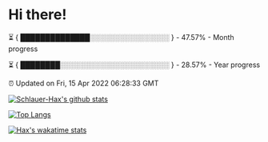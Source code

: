 # Hi there!

⏳ { ██████████████░░░░░░░░░░░░░░░░ } - 47.57% - Month progress

⏳ { ████████░░░░░░░░░░░░░░░░░░░░░░ } - 28.57% - Year progress

⏰ Updated on Fri, 15 Apr 2022 06:28:33 GMT


[![Schlauer-Hax's github stats](https://github-readme-stats.vercel.app/api?username=Schlauer-Hax&show_icons=true&theme=dark&count_private=true)](https://github.com/Schlauer-Hax)


[![Top Langs](https://github-readme-stats.vercel.app/api/top-langs/?username=Schlauer-Hax&layout=compact&theme=dark)](https://github.com/Schlauer-Hax?tab=repositories)


[![Hax's wakatime stats](https://github-readme-stats.vercel.app/api/wakatime?username=Hax&theme=dark)](https://wakatime.com/@Hax)

